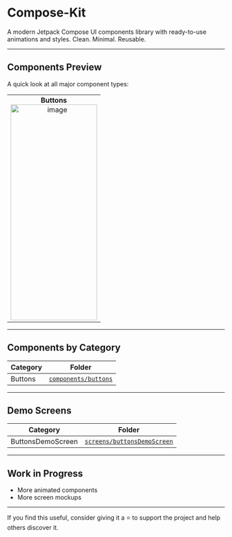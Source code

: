# Compose-Kit

A modern Jetpack Compose UI components library with ready-to-use animations and styles. Clean. Minimal. Reusable.

---

## Components Preview

A quick look at all major component types:

<table>
  <tr>
    <td align="center">
      <strong>Buttons</strong><br/>
      <img width="200" height="500" alt="image" src="https://github.com/user-attachments/assets/1ca6da50-0744-42b9-828d-5363836c08c3" />
    </td>
    </td>
  </tr>
</table>

---

## Components by Category


| Category | Folder |
|----------|--------|
| Buttons | [`components/buttons`](https://github.com/adityasood04/Compose-Kit/tree/main/app/src/main/java/com/example/composekit/components/buttons) |

---
## Demo Screens

| Category | Folder |
|----------|--------|
| ButtonsDemoScreen | [`screens/buttonsDemoScreen`](https://github.com/adityasood04/Compose-Kit/blob/main/app/src/main/java/com/example/composekit/screens/ButtonsDemoScreen.kt) |


---

## Work in Progress

- More animated components
- More screen mockups

---

If you find this useful, consider giving it a ⭐ to support the project and help others discover it.

